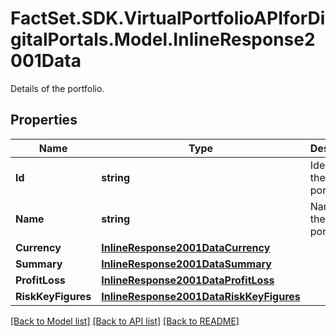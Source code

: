 # FactSet.SDK.VirtualPortfolioAPIforDigitalPortals.Model.InlineResponse2001Data
Details of the portfolio.

## Properties

Name | Type | Description | Notes
------------ | ------------- | ------------- | -------------
**Id** | **string** | Identifier of the portfolio. | [optional] 
**Name** | **string** | Name of the portfolio. | [optional] 
**Currency** | [**InlineResponse2001DataCurrency**](InlineResponse2001DataCurrency.md) |  | [optional] 
**Summary** | [**InlineResponse2001DataSummary**](InlineResponse2001DataSummary.md) |  | [optional] 
**ProfitLoss** | [**InlineResponse2001DataProfitLoss**](InlineResponse2001DataProfitLoss.md) |  | [optional] 
**RiskKeyFigures** | [**InlineResponse2001DataRiskKeyFigures**](InlineResponse2001DataRiskKeyFigures.md) |  | [optional] 

[[Back to Model list]](../README.md#documentation-for-models) [[Back to API list]](../README.md#documentation-for-api-endpoints) [[Back to README]](../README.md)

